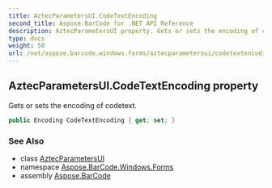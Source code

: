 ```yaml
---
title: AztecParametersUI.CodeTextEncoding
second_title: Aspose.BarCode for .NET API Reference
description: AztecParametersUI property. Gets or sets the encoding of codetext
type: docs
weight: 50
url: /net/aspose.barcode.windows.forms/aztecparametersui/codetextencoding/
---
```

## AztecParametersUI.CodeTextEncoding property

Gets or sets the encoding of codetext.

```csharp
public Encoding CodeTextEncoding { get; set; }
```

### See Also

* class [AztecParametersUI](../)
* namespace [Aspose.BarCode.Windows.Forms](../../aztecparametersui/)
* assembly [Aspose.BarCode](../../../)



